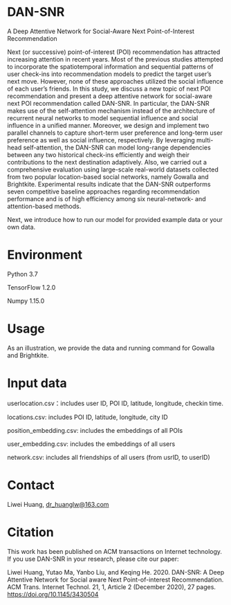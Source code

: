 # DAN-SNR
A Deep Attentive Network for Social-Aware Next Point-of-Interest Recommendation

Next (or successive) point-of-interest (POI) recommendation has attracted increasing attention in recent years. Most of the previous studies attempted to incorporate the spatiotemporal information and sequential patterns of user check-ins into recommendation models to predict the target user’s next move. However, none of these approaches utilized the social influence of each user’s friends. In this study, we discuss a new topic of next POI recommendation and present a deep attentive network for social-aware next POI recommendation called DAN-SNR. In particular, the DAN-SNR makes use of the self-attention mechanism instead of the architecture of recurrent neural networks to model sequential influence and social influence in a unified manner. Moreover, we design and implement two parallel channels to capture short-term user preference and long-term user preference as well as social influence, respectively. By leveraging multi-head self-attention, the DAN-SNR can model long-range dependencies between any two historical check-ins efficiently and weigh their contributions to the next destination adaptively. Also, we carried out a comprehensive evaluation using large-scale real-world datasets collected from two popular location-based social networks, namely Gowalla and Brightkite. Experimental results indicate that the DAN-SNR outperforms seven competitive baseline approaches regarding recommendation performance and is of high efficiency among six neural-network- and attention-based methods.

Next, we introduce how to run our model for provided example data or your own data.

# Environment

Python 3.7

TensorFlow 1.2.0

Numpy 1.15.0

# Usage
As an illustration, we provide the data and running command for Gowalla and Brightkite.

# Input data
userlocation.csv：includes user ID, POI ID, latitude, longitude, checkin time.

locations.csv: includes POI ID, latitude, longitude, city ID

position_embedding.csv: includes the embeddings of all POIs  

user_embedding.csv: includes the embeddings of all users  

network.csv: includes all friendships of all users (from usrID, to userID)

# Contact
Liwei Huang, dr_huanglw@163.com

# Citation
This work has been published on ACM transactions on Internet technology. If you use DAN-SNR in your research, please cite our paper:

Liwei Huang, Yutao Ma, Yanbo Liu, and Keqing He. 2020. DAN-SNR: A Deep Attentive Network for Social aware Next Point-of-interest Recommendation. ACM Trans. Internet Technol. 21, 1, Article 2 (December 2020), 27 pages.
https://doi.org/10.1145/3430504
